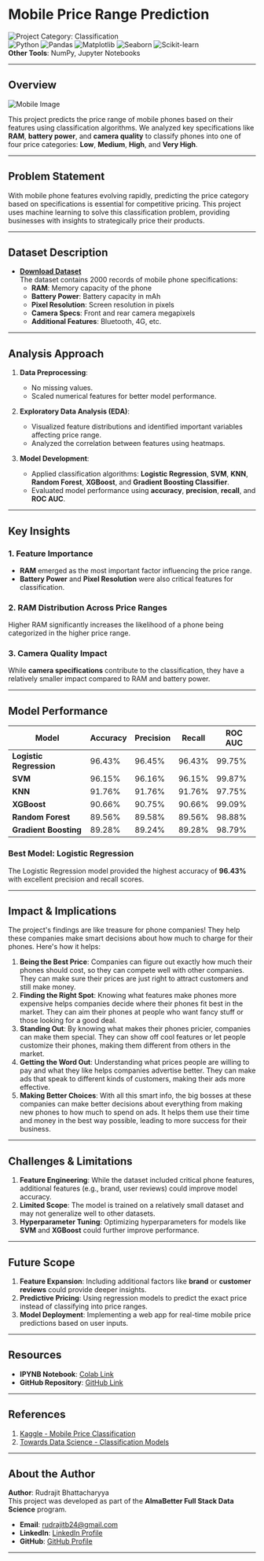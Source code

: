 # **Mobile Price Range Prediction**

![Project Category: Classification](https://img.shields.io/badge/Project%20Category-Classification-brightgreen)  
![Python](https://img.shields.io/badge/Python-3670A0?style=for-the-badge&logo=python&logoColor=ffdd54) ![Pandas](https://img.shields.io/badge/Pandas-2C2D72?style=for-the-badge&logo=pandas&logoColor=white) ![Matplotlib](https://img.shields.io/badge/Matplotlib-3776AB?style=for-the-badge&logo=matplotlib&logoColor=white) ![Seaborn](https://img.shields.io/badge/Seaborn-43B02A?style=for-the-badge&logo=seaborn&logoColor=white) ![Scikit-learn](https://img.shields.io/badge/Scikit--learn-F7931E?style=for-the-badge&logo=scikit-learn&logoColor=white)  
**Other Tools**: NumPy, Jupyter Notebooks

---

## **Overview**

![Mobile Image](https://drive.google.com/uc?export=view&id=1dOcrlRovlyOfAcB2bbpMGChMKPouDlE7)

This project predicts the price range of mobile phones based on their features using classification algorithms. We analyzed key specifications like **RAM**, **battery power**, and **camera quality** to classify phones into one of four price categories: **Low**, **Medium**, **High**, and **Very High**.

---

## **Problem Statement**

With mobile phone features evolving rapidly, predicting the price category based on specifications is essential for competitive pricing. This project uses machine learning to solve this classification problem, providing businesses with insights to strategically price their products.

---

## **Dataset Description**

- **[Download Dataset](https://drive.google.com/file/d/1tbaIkP79hq9wagJ3w4ZZMilOtzV48twy/view?usp=sharing)**  
The dataset contains 2000 records of mobile phone specifications:
  - **RAM**: Memory capacity of the phone
  - **Battery Power**: Battery capacity in mAh
  - **Pixel Resolution**: Screen resolution in pixels
  - **Camera Specs**: Front and rear camera megapixels
  - **Additional Features**: Bluetooth, 4G, etc.

---

## **Analysis Approach**

1. **Data Preprocessing**:  
   - No missing values.
   - Scaled numerical features for better model performance.

2. **Exploratory Data Analysis (EDA)**:  
   - Visualized feature distributions and identified important variables affecting price range.
   - Analyzed the correlation between features using heatmaps.

3. **Model Development**:  
   - Applied classification algorithms: **Logistic Regression**, **SVM**, **KNN**, **Random Forest**, **XGBoost**, and **Gradient Boosting Classifier**.
   - Evaluated model performance using **accuracy**, **precision**, **recall**, and **ROC AUC**.

---

## **Key Insights**

### 1. Feature Importance
- **RAM** emerged as the most important factor influencing the price range.
- **Battery Power** and **Pixel Resolution** were also critical features for classification.

### 2. RAM Distribution Across Price Ranges
Higher RAM significantly increases the likelihood of a phone being categorized in the higher price range.

### 3. Camera Quality Impact
While **camera specifications** contribute to the classification, they have a relatively smaller impact compared to RAM and battery power.

---

## **Model Performance**

| **Model**              | **Accuracy** | **Precision** | **Recall** | **ROC AUC** |
|------------------------|--------------|---------------|------------|-------------|
| **Logistic Regression** | 96.43%       | 96.45%        | 96.43%     | 99.75%      |
| **SVM**                | 96.15%       | 96.16%        | 96.15%     | 99.87%      |
| **KNN**                | 91.76%       | 91.76%        | 91.76%     | 97.75%      |
| **XGBoost**            | 90.66%       | 90.75%        | 90.66%     | 99.09%      |
| **Random Forest**       | 89.56%       | 89.58%        | 89.56%     | 98.88%      |
| **Gradient Boosting**   | 89.28%       | 89.24%        | 89.28%     | 98.79%      |

### Best Model: **Logistic Regression**  
The Logistic Regression model provided the highest accuracy of **96.43%** with excellent precision and recall scores.

---

## **Impact & Implications**

The project's findings are like treasure for phone companies! They help these companies make smart decisions about how much to charge for their phones. Here's how it helps:

1. **Being the Best Price**: Companies can figure out exactly how much their phones should cost, so they can compete well with other companies. They can make sure their prices are just right to attract customers and still make money.
2. **Finding the Right Spot**: Knowing what features make phones more expensive helps companies decide where their phones fit best in the market. They can aim their phones at people who want fancy stuff or those looking for a good deal.
3. **Standing Out**: By knowing what makes their phones pricier, companies can make them special. They can show off cool features or let people customize their phones, making them different from others in the market.
4. **Getting the Word Out**: Understanding what prices people are willing to pay and what they like helps companies advertise better. They can make ads that speak to different kinds of customers, making their ads more effective.
5. **Making Better Choices**: With all this smart info, the big bosses at these companies can make better decisions about everything from making new phones to how much to spend on ads. It helps them use their time and money in the best way possible, leading to more success for their business.

---

## **Challenges & Limitations**

1. **Feature Engineering**: While the dataset included critical phone features, additional features (e.g., brand, user reviews) could improve model accuracy.
2. **Limited Scope**: The model is trained on a relatively small dataset and may not generalize well to other datasets.
3. **Hyperparameter Tuning**: Optimizing hyperparameters for models like **SVM** and **XGBoost** could further improve performance.

---

## **Future Scope**

1. **Feature Expansion**: Including additional factors like **brand** or **customer reviews** could provide deeper insights.
2. **Predictive Pricing**: Using regression models to predict the exact price instead of classifying into price ranges.
3. **Model Deployment**: Implementing a web app for real-time mobile price predictions based on user inputs.

---

## **Resources**

- **IPYNB Notebook**: [Colab Link](https://colab.research.google.com/drive/1XzGN-l_XBfdbSexgw3hG-bX5RQuR0vFg?usp=sharing)  
- **GitHub Repository**: [GitHub Link](https://github.com/Rudrajit12/Mobile-Price-Range-Prediction)

---

## **References**

1. [Kaggle - Mobile Price Classification](https://www.kaggle.com/iabhishekofficial/mobile-price-classification)
2. [Towards Data Science - Classification Models](https://towardsdatascience.com/classification-models-overview-5a5f7e54d9e1)

---

## **About the Author**

**Author**: Rudrajit Bhattacharyya  
This project was developed as part of the **AlmaBetter Full Stack Data Science** program.

- **Email**: [rudrajitb24@gmail.com](mailto:rudrajitb24@gmail.com)  
- **LinkedIn**: [LinkedIn Profile](https://www.linkedin.com/in/rudrajitb/)  
- **GitHub**: [GitHub Profile](https://github.com/Rudrajit12)

---
